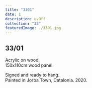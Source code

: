 ```yaml
---
title: "3301"
date: 1
description: uvOff
collection: "33"
featuredImage: ./3301.jpg
---
```


## 33/01

Acrylic on wood<br/>
150x110cm wood panel

Signed and ready to hang.<br/>
Painted in Jorba Town, Catalonia. 2020.